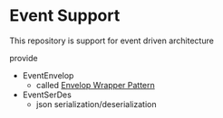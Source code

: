 # Event Support

This repository is support for event driven architecture

provide

- EventEnvelop
  - called [Envelop Wrapper Pattern](https://www.enterpriseintegrationpatterns.com/patterns/messaging/EnvelopeWrapper.html)
- EventSerDes
  - json serialization/deserialization
